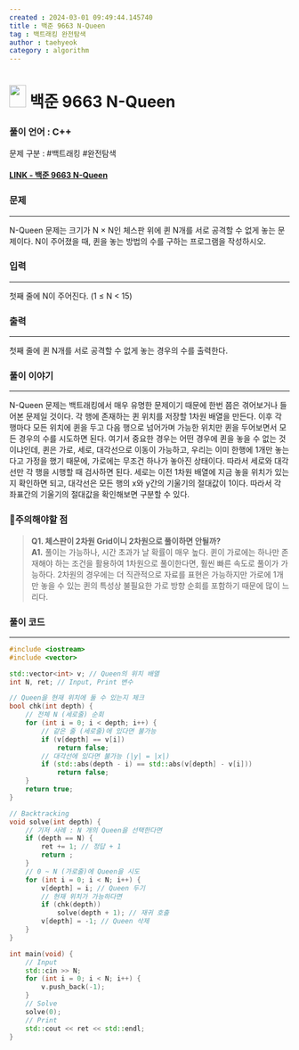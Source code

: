 ```yaml
---
created : 2024-03-01 09:49:44.145740
title : 백준 9663 N-Queen
tag : 백트래킹 완전탐색 
author : taehyeok
category : algorithm
---
```

# <img src="https://d2gd6pc034wcta.cloudfront.net/tier/12.svg" width="30" height="40"> 백준 9663 N-Queen

### 풀이 언어 : C++

문제 구분 : #백트래킹 #완전탐색 
#### [LINK - 백준 9663 N-Queen](https://www.acmicpc.net/problem/9663)

### 문제
<hr>

N-Queen 문제는 크기가 N × N인 체스판 위에 퀸 N개를 서로 공격할 수 없게 놓는 문제이다. N이 주어졌을 때, 퀸을 놓는 방법의 수를 구하는 프로그램을 작성하시오.
### 입력
<hr>

첫째 줄에 N이 주어진다. (1 ≤ N < 15)
### 출력
<hr>

첫째 줄에 퀸 N개를 서로 공격할 수 없게 놓는 경우의 수를 출력한다.
### 풀이 이야기
<hr>

N-Queen 문제는 백트래킹에서 매우 유명한 문제이기 때문에 한번 쯤은 겪어보거나 들어본 문제일 것이다. 각 행에 존재하는 퀸 위치를 저장할 1차원 배열을 만든다. 이후 각 행마다 모든 위치에 퀸을 두고 다음 행으로 넘어가며 가능한 위치만 퀸을 두어보면서 모든 경우의 수를 시도하면 된다. 여기서 중요한 경우는 어떤 경우에 퀸을 놓을 수 없는 것이냐인데, 퀸은 가로, 세로, 대각선으로 이동이 가능하고, 우리는 이미 한행에 1개만 놓는다고 가정을 했기 때문에, 가로에는 무조건 하나가 놓아진 상태이다. 따라서 세로와 대각선만 각 행을 시행할 때 검사하면 된다. 세로는 이전 1차원 배열에 지금 놓을 위치가 있는지 확인하면 되고, 대각선은 모든 행의 x와 y간의 기울기의 절대값이 1이다. 따라서 각 좌표간의 기울기의 절대값을 확인해보면 구분할 수 있다.

### 🚨주의해야할 점
>**Q1. 체스판이 2차원 Grid이니 2차원으로 풀이하면 안될까?**  
>**A1.** 풀이는 가능하나, 시간 초과가 날 확률이 매우 높다. 퀸이 가로에는 하나만 존재해야 하는 조건을 활용하여 1차원으로 풀이한다면, 훨씬 빠른 속도로 풀이가 가능하다. 2차원의 경우에는 더 직관적으로 자료를 표현은 가능하지만 가로에 1개만 놓을 수 있는 퀸의 특성상 불필요한 가로 방향 순회를 포함하기 때문에 많이 느리다.
### 풀이 코드
<hr>

``` c++
#include <iostream>
#include <vector>

std::vector<int> v; // Queen의 위치 배열
int N, ret; // Input, Print 변수

// Queen을 현재 위치에 둘 수 있는지 체크
bool chk(int depth) {
	// 전체 N (세로줄) 순회
	for (int i = 0; i < depth; i++) {
		// 같은 줄 (세로줄)에 있다면 불가능
		if (v[depth] == v[i])
			return false;
		// 대각선에 있다면 불가능 (|y| = |x|)
		if (std::abs(depth - i) == std::abs(v[depth] - v[i]))
			return false;
	}
	return true;
}

// Backtracking
void solve(int depth) {
	// 기저 사례 : N 개의 Queen을 선택한다면
	if (depth == N) {
		ret += 1; // 정답 + 1
		return ;
	}
	// 0 ~ N (가로줄)에 Queen을 시도
	for (int i = 0; i < N; i++) {
		v[depth] = i; // Queen 두기
		// 현재 위치가 가능하다면
		if (chk(depth))
			solve(depth + 1); // 재귀 호출
		v[depth] = -1; // Queen 삭제
	}
}

int main(void) {
	// Input
	std::cin >> N;
	for (int i = 0; i < N; i++) {
		v.push_back(-1);
	}
	// Solve
	solve(0);
	// Print
	std::cout << ret << std::endl;
}
```




